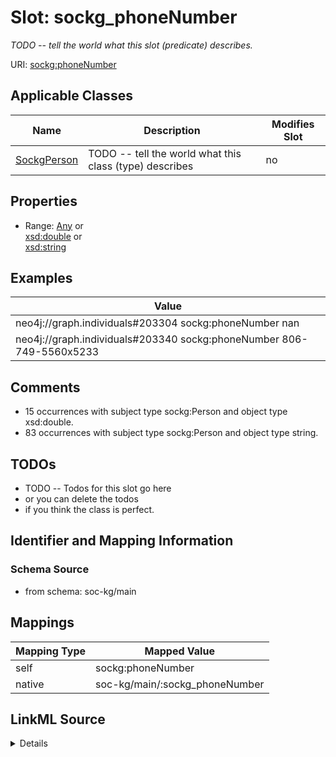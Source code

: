

# Slot: sockg_phoneNumber


_TODO -- tell the world what this slot (predicate) describes._





URI: [sockg:phoneNumber](http://www.semanticweb.org/sockg/ontologies/2024/0/soil-carbon-ontology/phoneNumber)



<!-- no inheritance hierarchy -->





## Applicable Classes

| Name | Description | Modifies Slot |
| --- | --- | --- |
| [SockgPerson](../classes/SockgPerson.md) | TODO -- tell the world what this class (type) describes |  no  |







## Properties

* Range: [Any](../classes/Any.md)&nbsp;or&nbsp;<br />[xsd:double](http://www.w3.org/2001/XMLSchema#double)&nbsp;or&nbsp;<br />[xsd:string](http://www.w3.org/2001/XMLSchema#string)






## Examples

| Value |
| --- |
| neo4j://graph.individuals#203304 sockg:phoneNumber nan |
| neo4j://graph.individuals#203340 sockg:phoneNumber 806-749-5560x5233 |

## Comments

* 15 occurrences with subject type sockg:Person and object type xsd:double.
* 83 occurrences with subject type sockg:Person and object type string.

## TODOs

* TODO -- Todos for this slot go here
* or you can delete the todos
* if you think the class is perfect.

## Identifier and Mapping Information







### Schema Source


* from schema: soc-kg/main




## Mappings

| Mapping Type | Mapped Value |
| ---  | ---  |
| self | sockg:phoneNumber |
| native | soc-kg/main/:sockg_phoneNumber |




## LinkML Source

<details>
```yaml
name: sockg_phoneNumber
description: TODO -- tell the world what this slot (predicate) describes.
todos:
- TODO -- Todos for this slot go here
- or you can delete the todos
- if you think the class is perfect.
comments:
- 15 occurrences with subject type sockg:Person and object type xsd:double.
- 83 occurrences with subject type sockg:Person and object type string.
examples:
- value: neo4j://graph.individuals#203304 sockg:phoneNumber nan
- value: neo4j://graph.individuals#203340 sockg:phoneNumber 806-749-5560x5233
from_schema: soc-kg/main
rank: 1000
slot_uri: sockg:phoneNumber
alias: sockg_phoneNumber
domain_of:
- sockg_Person
range: Any
any_of:
- range: double
- range: string

```
</details>